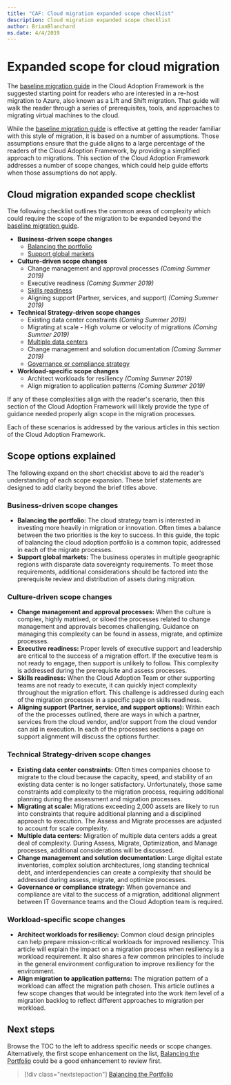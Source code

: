 ```yaml
---
title: "CAF: Cloud migration expanded scope checklist"
description: Cloud migration expanded scope checklist
author: BrianBlanchard
ms.date: 4/4/2019
---
```


# Expanded scope for cloud migration

The [baseline migration guide](../baseline-migration-guide/index.md) in the Cloud Adoption Framework is the suggested starting point for readers who are interested in a re-host migration to Azure, also known as a Lift and Shift migration. That guide will walk the reader through a series of prerequisites, tools, and approaches to migrating virtual machines to the cloud.

While the [baseline migration guide](../baseline-migration-guide/index.md) is effective at getting the reader familiar with this style of migration, it is based on a number of assumptions. Those assumptions ensure that the guide aligns to a large percentage of the readers of the Cloud Adoption Framework, by providing a simplified approach to migrations. This section of the Cloud Adoption Framework addresses a number of scope changes, which could help guide efforts when those assumptions do not apply.

## Cloud migration expanded scope checklist

The following checklist outlines the common areas of complexity which could require the scope of the migration to be expanded beyond the [baseline migration guide](../baseline-migration-guide/index.md).

- **Business-driven scope changes**
    - [Balancing the portfolio](./balance-the-portfolio.md)
    - [Support global markets](./multiple-regions.md)
- **Culture-driven scope changes**
    - Change management and approval processes *(Coming Summer 2019)*
    - Executive readiness *(Coming Summer 2019)*
    - [Skills readiness](./skills-readiness.md)
    - Aligning support (Partner, services, and support) *(Coming Summer 2019)*
- **Technical Strategy-driven scope changes**
    - Existing data center constraints *(Coming Summer 2019)*
    - Migrating at scale - High volume or velocity of migrations *(Coming Summer 2019)*
    - [Multiple data centers](./multiple-data-centers.md)
    - Change management and solution documentation *(Coming Summer 2019)*
    - [Governance or compliance strategy](./governance-or-compliance.md)
- **Workload-specific scope changes**
    - Architect workloads for resiliency *(Coming Summer 2019)*
    - Align migration to application patterns *(Coming Summer 2019)*

If any of these complexities align with the reader's scenario, then this section of the Cloud Adoption Framework will likely provide the type of guidance needed properly align scope in the migration processes.

Each of these scenarios is addressed by the various articles in this section of the Cloud Adoption Framework.

## Scope options explained

The following expand on the short checklist above to aid the reader's understanding of each scope expansion. These brief statements are designed to add clarity beyond the brief titles above.

### Business-driven scope changes

- **Balancing the portfolio:** The cloud strategy team is interested in investing more heavily in migration or innovation. Often times a balance between the two priorities is the key to success. In this guide, the topic of balancing the cloud adoption portfolio is a common topic, addressed in each of the migrate processes.
- **Support global markets:** The business operates in multiple geographic regions with disparate data sovereignty requirements. To meet those requirements, additional considerations should be factored into the prerequisite review and distribution of assets during migration.

### Culture-driven scope changes

- **Change management and approval processes:** When the culture is complex, highly matrixed, or siloed the processes related to change management and approvals becomes challenging. Guidance on managing this complexity can be found in assess, migrate, and optimize processes.
- **Executive readiness:** Proper levels of executive support and leadership are critical to the success of a migration effort. If the executive team is not ready to engage, then support is unlikely to follow. This complexity is addressed during the prerequisite and assess processes.
- **Skills readiness:** When the Cloud Adoption Team or other supporting teams are not ready to execute, it can quickly inject complexity throughout the migration effort. This challenge is addressed during each of the migration processes in a specific page on skills readiness.
- **Aligning support (Partner, service, and support options):** Within each of the the processes outlined, there are ways in which a partner, services from the cloud vendor, and/or support from the cloud vendor can aid in execution. In each of the processes sections a page on support alignment will discuss the options further.

### Technical Strategy-driven scope changes

- **Existing data center constraints:** Often times companies choose to migrate to the cloud because the capacity, speed, and stability of an existing data center is no longer satisfactory. Unfortunately, those same constraints add complexity to the migration process, requiring additional planning during the assessment and migration processes.
- **Migrating at scale:** Migrations exceeding 2,000 assets are likely to run into constraints that require additional planning and a disciplined approach to execution. The Assess and Migrate processes are adjusted to account for scale complexity.
- **Multiple data centers:** Migration of multiple data centers adds a great deal of complexity. During Assess, Migrate, Optimization, and Manage processes, additional considerations will be discussed.
- **Change management and solution documentation:** Large digital estate inventories, complex solution architectures, long standing technical debt, and interdependencies can create a complexity that should be addressed during assess, migrate, and optimize processes.
- **Governance or compliance strategy:** When governance and compliance are vital to the success of a migration, additional alignment between IT Governance teams and the Cloud Adoption team is required.

### Workload-specific scope changes

- **Architect workloads for resiliency:** Common cloud design principles can help prepare mission-critical workloads for improved resiliency. This article will explain the impact on a migration process when resiliency is a workload requirement. It also shares a few common principles to include in the general environment configuration to improve resiliency for the environment.
- **Align migration to application patterns:** The migration pattern of a workload can affect the migration path chosen. This article outlines a few scope changes that would be integrated into the work item level of a migration backlog to reflect different approaches to migration per workload.

## Next steps

Browse the TOC to the left to address specific needs or scope changes. Alternatively, the first scope enhancement on the list, [Balancing the Portfolio](./balance-the-portfolio.md) could be a good enhancement to review first.

> [!div class="nextstepaction"]
> [Balancing the Portfolio](./balance-the-portfolio.md)